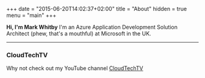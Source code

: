 +++
date = "2015-06-20T14:02:37+02:00"
title = "About"
hidden = true
menu = "main"
+++

**Hi, I'm Mark Whitby** I'm an Azure Application Development Solution Architect (phew, that's a mouthful) at Microsoft in the UK.

***

### CloudTechTV

Why not check out my YouTube channel [CloudTechTV](https://youtube.com/c/cloudtechtv)